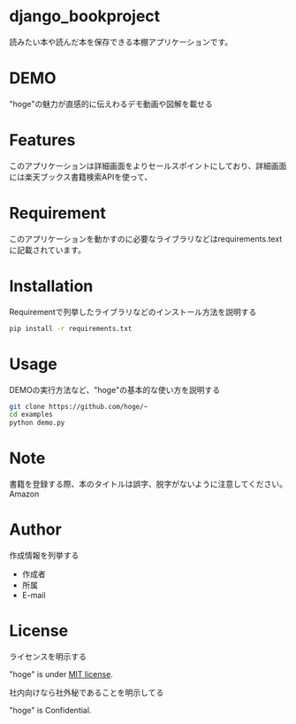 # django_bookproject  

読みたい本や読んだ本を保存できる本棚アプリケーションです。


# DEMO

"hoge"の魅力が直感的に伝えわるデモ動画や図解を載せる

# Features

このアプリケーションは詳細画面をよりセールスポイントにしており、詳細画面には楽天ブックス書籍検索APIを使って、

# Requirement

このアプリケーションを動かすのに必要なライブラリなどはrequirements.textに記載されています。

# Installation

Requirementで列挙したライブラリなどのインストール方法を説明する

```bash
pip install -r requirements.txt
```

# Usage

DEMOの実行方法など、"hoge"の基本的な使い方を説明する

```bash
git clone https://github.com/hoge/~
cd examples
python demo.py
```

# Note

書籍を登録する際、本のタイトルは誤字、脱字がないように注意してください。
Amazon


# Author

作成情報を列挙する

* 作成者
* 所属
* E-mail

# License
ライセンスを明示する

"hoge" is under [MIT license](https://en.wikipedia.org/wiki/MIT_License).

社内向けなら社外秘であることを明示してる

"hoge" is Confidential.

